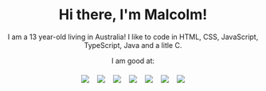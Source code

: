 <div align="center">
  <h1>Hi there, I'm Malcolm!</h1>
  <p>I am a 13 year-old living in Australia! I like to code in HTML, CSS, JavaScript, TypeScript, Java and a litle C.</p>
  <p>I am good at:</p>
  <img src="https://img.shields.io/badge/html5-%23E34F26.svg?style=for-the-badge&logo=html5&logoColor=white" style="vertical-align:top; margin:6px">
  <img src="https://img.shields.io/badge/css3-%231572B6.svg?style=for-the-badge&logo=css3&logoColor=white" style="vertical-align:top; margin:6px">
  <img src="https://img.shields.io/badge/typescript-%23007ACC.svg?style=for-the-badge&logo=typescript&logoColor=white" style="vertical-align:top; margin:6px">
  <img src="https://img.shields.io/badge/javascript-%23F7DF1E.svg?style=for-the-badge&logo=javascript&logoColor=black" style="vertical-align:top; margin:6px">
  <img src="https://img.shields.io/badge/java-%23007396.svg?style=for-the-badge&logo=java&logoColor=white" style="vertical-align:top; margin:6px">
  <img src="https://img.shields.io/badge/C-%2300599C.svg?style=for-the-badge&logo=c&logoColor=white" style="vertical-align:top; margin:6px">
  <img src="https://img.shields.io/badge/GIT-%23F05033.svg?style=for-the-badge&logo=git&logoColor=white" style="vertical-align:top; margin:6px">
</div>
